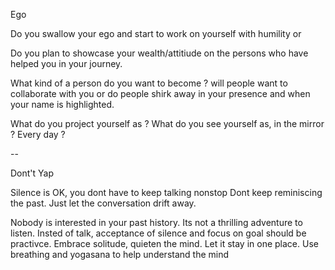 Ego

Do you swallow your ego and start to work on yourself with humility or

Do you plan to showcase your wealth/attitiude on the persons who have helped you in your journey.

What kind of a person do you want to become ?
will people want to collaborate with you or do people shirk away in your presence and when your name is highlighted.

What do you project yourself as ?
What do you see yourself as, in the mirror ? Every day ?

--

Dont't Yap

Silence is OK, you dont have to keep talking nonstop
Dont keep reminiscing the past. Just let the conversation drift away.

Nobody is interested in your past history. Its not a thrilling adventure to listen. 
Insted of talk, acceptance of silence and focus on goal should be practivce.
Embrace solitude, quieten the mind. Let it stay in one place. 
Use breathing and yogasana to help understand the mind